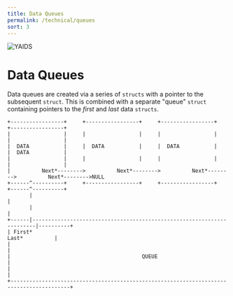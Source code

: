 ```yaml
---
title: Data Queues
permalink: /technical/queues
sort: 3
---
```

![YAIDS](/yaids.png)
# Data Queues

Data queues are created via a series of `structs` with a pointer to the subsequent `struct`.
This is combined with a separate "queue" `struct` containing pointers to the *first* and *last* data `structs`.
```
+-----------------+     +-----------------+     +-----------------+     +-----------------+
|                 |     |                 |     |                 |     |                 |
|  DATA           |     |  DATA           |     |  DATA           |     |  DATA           |
|                 |     |                 |     |                 |     |                 |
|          Next*-------->          Next*-------->          Next*-------->          Next*-------->NULL
+------^----------+     +-----------------+     +-----------------+     +------^----------+
       |                                                                       |
       |                                                                       |
+------|-----------------------------------------------------------------------|----------+
| First*                                                                   Last*          |
|                                                                                         |
|                                          QUEUE                                          |
|                                                                                         |
+-----------------------------------------------------------------------------------------+

```
